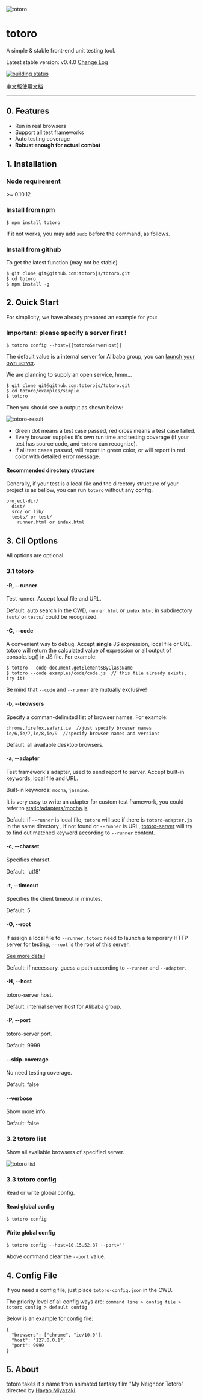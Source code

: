![totoro](https://f.cloud.github.com/assets/340282/891339/657d9018-fa54-11e2-9760-6955388fd8fc.jpg)

# totoro

A simple & stable front-end unit testing tool.

Latest stable version: v0.4.0 [Change Log](https://github.com/totorojs/totoro/wiki/change-log)

[![building status](https://travis-ci.org/totorojs/totoro.png?branch=master)](https://travis-ci.org/totorojs/totoro)

[中文版使用文档](README.zh.md)

---

## 0. Features

- Run in real browsers
- Support all test frameworks
- Auto testing coverage
- **Robust enough for actual combat**

## 1. Installation

### Node requirement

\>= 0.10.12

### Install from npm

```
$ npm install totoro
```

If it not works, you may add `sudo` before the command, as follows.

### Install from github

To get the latest function (may not be stable)

```
$ git clone git@github.com:totorojs/totoro.git
$ cd totoro
$ npm install -g
```

## 2. Quick Start

For simplicity, we have already prepared an example for you:

### Important: please specify a server first !

```
$ totoro config --host={{totoroServerHost}}
```

The default value is a internal server for Alibaba group, you can [launch your own server](https://github.com/totorojs/totoro-server).

We are planning to supply an open service, hmm...

```
$ git clone git@github.com:totorojs/totoro.git
$ cd totoro/examples/simple
$ totoro
```

Then you should see a output as shown below:

![totoro-result](https://f.cloud.github.com/assets/340282/891944/7c099544-fa71-11e2-828b-5da8c0566834.png)

- Green dot means a test case passed, red cross means a test case failed.
- Every browser supplies it's own run time and testing coverage (if your test has source code, and `totoro` can recognize).
- If all test cases passed, will report in green color, or will report in red color with detailed error message.

#### Recommended directory structure

Generally, if your test is a local file and the directory structure of your project is as bellow, you can run `totoro` without any config.

```
project-dir/
  dist/
  src/ or lib/
  tests/ or test/
    runner.html or index.html
```

## 3. Cli Options

All options are optional.

### 3.1 totoro

#### -R, --runner

Test runner. Accept local file and URL.

Default: auto search in the CWD, `runner.html` or `index.html` in subdirectory `test/` or `tests/` could be recognized.

#### -C, --code

A convenient way to debug. Accept **single** JS expression, local file or URL. totoro will return the calculated value of expression or all output of console.log() in JS file. For example:

```
$ totoro --code document.getElementsByClassName
$ totoro --code examples/code/code.js  // this file already exists, try it!
```

Be mind that `--code` and `--runner` are mutually exclusive!

#### -b, --browsers

Specify a comman-delimited list of browser names. For example:

```
chrome,firefox,safari,ie  //just specify browser names
ie/6,ie/7,ie/8,ie/9  //specify browser names and versions
```

Default: all available desktop browsers.

#### -a, --adapter

Test framework's adapter, used to send report to server. Accept built-in keywords, local file and URL.

Built-in keywords: `mocha`, `jasmine`.

It is very easy to write an adapter for custom test framework, you could refer to [static/adapters/mocha.js](https://github.com/totorojs/totoro/blob/master/static/adapters/mocha.js).

Default: if `--runner` is local file, `totoro` will see if there is `totoro-adapter.js` in the same directory , if not found or `--runner` is URL, [totoro-server](https://github.com/totorojs/totoro-server) will try to find out matched keyword according to `--runner` content.

#### -c, --charset

Specifies charset.

Default: 'utf8'

#### -t, --timeout

Specifies the client timeout in minutes.

Default: 5

#### -O, --root

If assign a local file to `--runner`, `totoro` need to launch a temporary HTTP server for testing, `--root` is the root of this server.

[See more detail](https://github.com/totorojs/totoro/wiki/root-option)

Default: if necessary, guess a path according to `--runner` and `--adapter`.

#### -H, --host

totoro-server host.

Default: internal server host for Alibaba group.

#### -P, --port

totoro-server port.

Default: 9999

#### --skip-coverage

No need testing coverage.

Default: false

#### --verbose

Show more info.

Default: false

### 3.2 totoro list

Show all available browsers of specified server.

![totoro list](https://f.cloud.github.com/assets/340282/892035/ed628190-fa73-11e2-9810-3403502514b2.png)

### 3.3 totoro config

Read or write global config.

#### Read global config

```
$ totoro config
```

#### Write global config

```
$ totoro config --host=10.15.52.87 --port=''
```

Above command clear the `--port` value.

## 4. Config File

If you need a config file, just place `totoro-config.json` in the CWD.

The priority level of all config ways are: `command line > config file > totoro config > default config`

Below is an example for config file:

```
{
  "browsers": ["chrome", "ie/10.0"],
  "host": "127.0.0.1",
  "port": 9999
}
```

## 5. About

totoro takes it's name from animated fantasy film "My Neighbor Totoro" directed by [Hayao Miyazaki](http://en.wikipedia.org/wiki/Hayao_Miyazaki).


